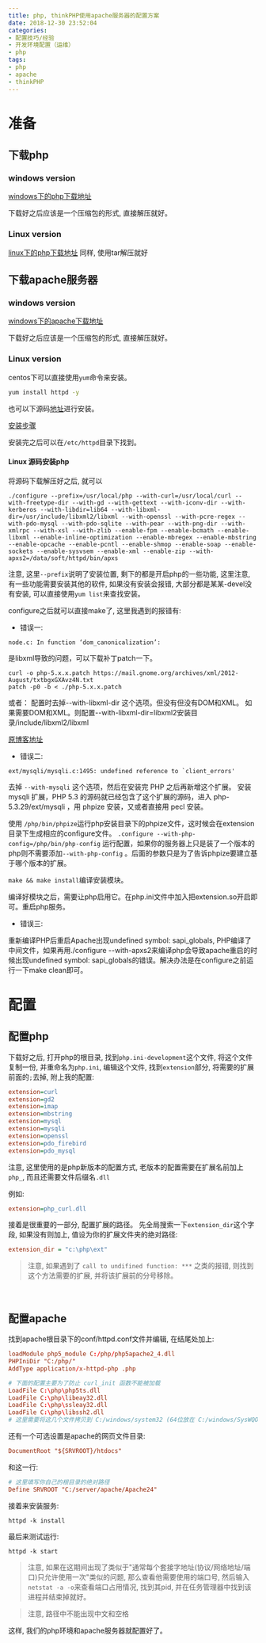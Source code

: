 ```yaml
---
title: php, thinkPHP使用apache服务器的配置方案
date: 2018-12-30 23:52:04
categories:
- 配置技巧/经验
- 开发环境配置（运维）
- php
tags:
- php
- apache
- thinkPHP
---
```


# 准备

## 下载php

### windows version

[windows下的php下载地址](https://windows.php.net/download)

下载好之后应该是一个压缩包的形式, 直接解压就好。

<!--more-->

### Linux version
[linux下的php下载地址](https://www.php.net/releases/)
同样, 使用tar解压就好

## 下载apache服务器

### windows version

[windows下的apache下载地址](https://www.apachehaus.com/cgi-bin/download.plx)

下载好之后应该是一个压缩包的形式, 直接解压就好。

### Linux version

centos下可以直接使用`yum`命令来安装。

```cmd
yum install httpd -y
```
也可以下源码[地址](http://archive.apache.org/dist/httpd/)进行安装。

[安装步骤](https://blog.csdn.net/nsh_chinaboy/article/details/79918065)

安装完之后可以在`/etc/httpd`目录下找到。

#### Linux 源码安装php

将源码下载解压好之后, 就可以

```
./configure --prefix=/usr/local/php --with-curl=/usr/local/curl --with-freetype-dir --with-gd --with-gettext --with-iconv-dir --with-kerberos --with-libdir=lib64 --with-libxml-dir=/usr/include/libxml2/libxml --with-openssl --with-pcre-regex --with-pdo-mysql --with-pdo-sqlite --with-pear --with-png-dir --with-xmlrpc --with-xsl --with-zlib --enable-fpm --enable-bcmath --enable-libxml --enable-inline-optimization --enable-mbregex --enable-mbstring --enable-opcache --enable-pcntl --enable-shmop --enable-soap --enable-sockets --enable-sysvsem --enable-xml --enable-zip --with-apxs2=/data/soft/httpd/bin/apxs
```

注意, 这里`--prefix`说明了安装位置, 剩下的都是开启php的一些功能, 这里注意, 有一些功能需要安装其他的软件, 如果没有安装会报错, 大部分都是某某-devel没有安装, 可以直接使用`yum list`来查找安装。

configure之后就可以直接make了, 这里我遇到的报错有:

* 错误一:
```
node.c: In function ‘dom_canonicalization’:
```

是libxml导致的问题，可以下载补丁patch一下。

```
curl -o php-5.x.x.patch https://mail.gnome.org/archives/xml/2012-August/txtbgxGXAvz4N.txt
patch -p0 -b < ./php-5.x.x.patch
```
或者：
配置时去掉--with-libxml-dir 这个选项。但没有但没有DOM和XML。
如果需要DOM和XML。则配置--with-libxml-dir=libxml2安装目录/include/libxml2/libxml

[原博客地址](https://www.cnblogs.com/yangxunwu1992/p/5803392.html)

* 错误二:
```
ext/mysqli/mysqli.c:1495: undefined reference to `client_errors'
```

去掉 `--with-mysqli` 这个选项，然后在安装完 PHP 之后再新增这个扩展。
安装 mysqli 扩展，PHP 5.3 的源码就已经包含了这个扩展的源码，进入 php-5.3.29/ext/mysqli ，用 phpize 安装，又或者直接用 pecl 安装。

使用 `/php/bin/phpize`运行php安装目录下的phpize文件，这时候会在extension目录下生成相应的configure文件。
`.configure --with-php-config=/php/bin/php-config` 运行配置，如果你的服务器上只是装了一个版本的php则不需要添加`--with-php-config` 。后面的参数只是为了告诉phpize要建立基于哪个版本的扩展。

`make && make install`编译安装模块。

编译好模块之后，需要让php启用它。在php.ini文件中加入把extension.so开启即可。重启php服务。

* 错误三:

重新编译PHP后重启Apache出现undefined symbol: sapi_globals, PHP编译了中间文件，如果再用./configure --with-apxs2来编译php会导致apache重启的时候出现undefined symbol: sapi_globals的错误。解决办法是在configure之前运行一下make clean即可。

# 配置

## 配置php

下载好之后, 打开php的根目录, 找到`php.ini-development`这个文件, 将这个文件复制一份, 并重命名为`php.ini`, 编辑这个文件, 找到`extension`部分, 将需要的扩展前面的`;`去掉, 附上我的配置:

```ini
extension=curl
extension=gd2
extension=imap
extension=mbstring
extension=mysql
extension=mysqli
extension=openssl
extension=pdo_firebird
extension=pdo_mysql
```

注意, 这里使用的是php新版本的配置方式, 老版本的配置需要在扩展名前加上`php_`, 而且还需要文件后缀名`.dll`

例如:

```ini
extension=php_curl.dll
```
接着是很重要的一部分, 配置扩展的路径。
先全局搜索一下`extension_dir`这个字段, 如果没有则加上, 值设为你的扩展文件夹的绝对路径:
```ini
extension_dir = "c:\php\ext"
```

> 注意, 如果遇到了 `call to undifined function: ***` 之类的报错, 则找到这个方法需要的扩展, 并将该扩展前的分号移除。

<br>

## 配置apache
找到apache根目录下的conf/httpd.conf文件并编辑, 在结尾处加上:
```conf
loadModule php5_module C:/php/php5apache2_4.dll
PHPIniDir "C:/php/"
AddType application/x-httpd-php .php

# 下面的配置主要为了防止 curl_init 函数不能被加载
LoadFile C:\php\php5ts.dll
LoadFile C:\php\libeay32.dll
LoadFile C:\php\ssleay32.dll
LoadFile C:\php\libssh2.dll
# 这里需要将这几个文件拷贝到 C:/windows/system32 (64位放在 C:/windows/SysWQOW64 目录下)和apache 根目录的bin下
```
还有一个可选设置是apache的网页文件目录:
```conf
DocumentRoot "${SRVROOT}/htdocs"
```
和这一行:
```conf
# 这里填写你自己的根目录的绝对路径
Define SRVROOT "C:/server/apache/Apache24"
```
接着来安装服务:
```shell
httpd -k install
```
最后来测试运行:
```shell
httpd -k start
```
> 注意, 如果在这期间出现了类似于"通常每个套接字地址(协议/网络地址/端口)只允许使用一次"类似的问题, 那么查看他需要使用的端口号, 然后输入`netstat -a -o`来查看端口占用情况, 找到其pid, 并在任务管理器中找到该进程并结束掉就好。

> 注意, 路径中不能出现中文和空格

这样, 我们的php环境和apache服务器就配置好了。
